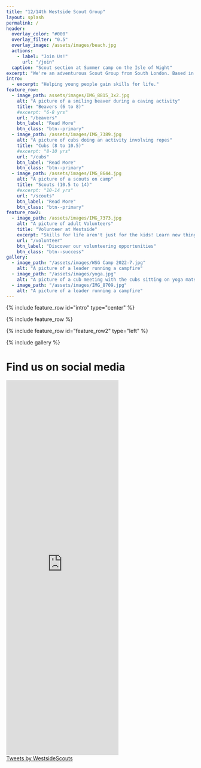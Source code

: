 ```yaml
---
title: "12/14th Westside Scout Group"
layout: splash
permalink: /
header:
  overlay_color: "#000"
  overlay_filter: "0.5"
  overlay_image: /assets/images/beach.jpg
  actions:
    - label: "Join Us!"
      url: "/join"
  caption: "Scout section at Summer camp on the Isle of Wight"
excerpt: "We're an adventurous Scout Group from South London. Based in Balham, we've been going strong for over a century!"
intro: 
  - excerpt: "Helping young people gain skills for life."
feature_row:
  - image_path: assets/images/IMG_8815_3x2.jpg
    alt: "A picture of a smiling beaver during a caving activity"
    title: "Beavers (6 to 8)"
    #excerpt: "6-8 yrs"
    url: "/beavers"
    btn_label: "Read More"
    btn_class: "btn--primary"
  - image_path: /assets/images/IMG_7389.jpg
    alt: "A picture of cubs doing an activity involving ropes"
    title: "Cubs (8 to 10.5)"
    #excerpt: "8-10 yrs"
    url: "/cubs"
    btn_label: "Read More"
    btn_class: "btn--primary"
  - image_path: /assets/images/IMG_8644.jpg
    alt: "A picture of a scouts on camp"
    title: "Scouts (10.5 to 14)"
    #excerpt: "10-14 yrs"
    url: "/scouts"
    btn_label: "Read More"
    btn_class: "btn--primary"
feature_row2:
  - image_path: /assets/images/IMG_7373.jpg
    alt: "A picture of adult Volunteers"
    title: "Volunteer at Westside"
    excerpt: "Skills for life aren't just for the kids! Learn new things while having fun by joining the team, with flexible opportunities available."
    url: "/volunteer"
    btn_label: "Discover our volunteering opportunities"
    btn_class: "btn--success"
gallery:
  - image_path: "/assets/images/WSG Camp 2022-7.jpg"
    alt: "A picture of a leader running a campfire"
  - image_path: "/assets/images/yoga.jpg"
    alt: "A picture of a cub meeting with the cubs sitting on yoga mats"
  - image_path: "/assets/images/IMG_8709.jpg"
    alt: "A picture of a leader running a campfire"
---
```


{% include feature_row id="intro" type="center" %}

{% include feature_row %}

{% include feature_row id="feature_row2" type="left" %}

{% include gallery %}

# Find us on social media
<div style='display:inline-block;width:49%;min-width:300px;'><iframe src='https://www.juicer.io/api/feeds/westsidescoutssw12/iframe?columns=1' frameborder='0' width = "100%" height='1000'></iframe></div>
<div style='display:inline-block;width:49%;min-width:300px;'><a class="twitter-timeline" data-width="100%" data-height="1000" href="https://twitter.com/WestsideScouts?ref_src=twsrc%5Etfw" 
  data-chrome="noborders">Tweets by WestsideScouts</a>
<script async src="https://platform.twitter.com/widgets.js" charset="utf-8"></script><div>
